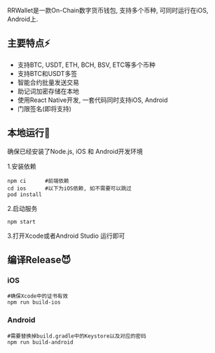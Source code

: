 RRWallet是一款On-Chain数字货币钱包, 支持多个币种, 可同时运行在iOS, Android上.



## 主要特点⚡️

* 支持BTC, USDT, ETH, BCH, BSV, ETC等多个币种
* 支持BTC和USDT多签
* 智能合约批量发送交易
* 助记词加密存储在本地
* 使用React Native开发, 一套代码同时支持iOS, Android
* 门限签名(即将支持)



## 本地运行🚀

确保已经安装了Node.js, iOS 和 Android开发环境

1.安装依赖

   ```shell
npm ci		#前端依赖
cd ios		#以下为iOS依赖, 如不需要可以跳过
pod install
   ```

2.启动服务

```shell
npm start
```

3.打开Xcode或者Android Studio 运行即可



## 编译Release😈
### iOS

```shell
#确保Xcode中的证书有效
npm run build-ios
```

### Android

```shell
#需要替换掉build.gradle中的Keystore以及对应的密码
npm run build-android
```
